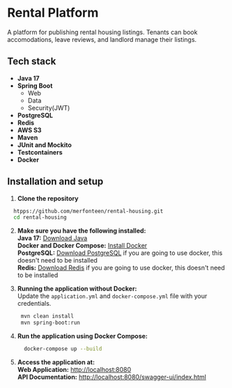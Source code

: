 # Rental Platform

A platform for publishing rental housing listings. Tenants can book accomodations, leave reviews, and landlord manage their listings.

## Tech stack

- **Java 17**
- **Spring Boot**
  - Web
  - Data
  - Security(JWT)
- **PostgreSQL**
- **Redis**
- **AWS S3**
- **Maven**
- **JUnit and Mockito**
- **Testcontainers**
- **Docker**

## Installation and setup

1. **Clone the repository**
  ```bash
    htpps://github.com/merfonteen/rental-housing.git
    cd rental-housing
  ````
2. **Make sure you have the following installed:**  
   **Java 17:** [Download Java](https://www.oracle.com/java/technologies/javase/jdk17-archive-downloads.html)  
   **Docker and Docker Compose:** [Install Docker](https://www.docker.com/get-started/)  
   **PostgreSQL:** [Download PostgreSQL](https://www.postgresql.org/) if you are going to use docker, this doesn't need to be installed  
   **Redis:** [Download Redis](https://redis.io/) if you are going to use docker, this doesn't need to be installed  

4. **Running the application without Docker:**    
   Update the `application.yml` and `docker-compose.yml` file with your credentials.
   ```bash
    mvn clean install
    mvn spring-boot:run
   ````

5. **Run the application using Docker Compose:**
   ````bash
     docker-compose up --build
   ````

6. **Access the application at:**  
   **Web Application:** [http://localhost:8080](http://localhost:8080)  
   **API Documentation:** [http://localhost:8080/swagger-ui/index.html](http://localhost:8080/swagger-ui.html)





   
